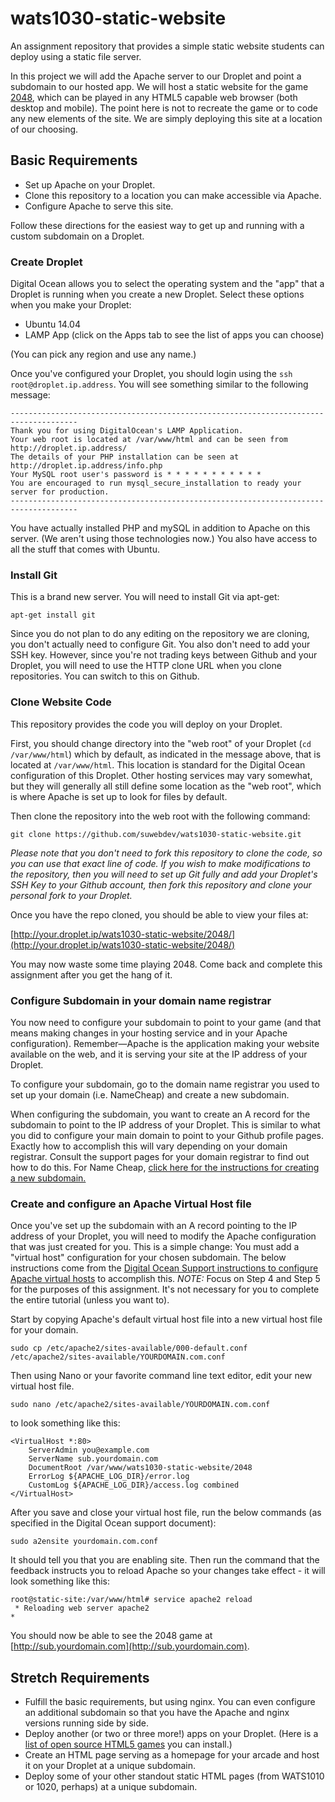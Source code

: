 # wats1030-static-website
An assignment repository that provides a simple static website students can deploy using a static file server.

In this project we will add the Apache server to our Droplet and point a subdomain to our hosted app. We will host a static website for the game [2048](https://github.com/gabrielecirulli/2048), which can be played in any HTML5 capable web browser (both desktop and mobile). The point here is not to recreate the game or to code any new elements of the site. We are simply deploying this site at a location of our choosing.

## Basic Requirements

* Set up Apache on your Droplet.
* Clone this repository to a location you can make accessible via Apache.
* Configure Apache to serve this site.

Follow these directions for the easiest way to get up and running with a custom subdomain on a Droplet. 

### Create Droplet
Digital Ocean allows you to select the operating system and the "app" that a Droplet is running when you create a new Droplet. Select these options when you make your Droplet:

* Ubuntu 14.04
* LAMP App (click on the Apps tab to see the list of apps you can choose)

(You can pick any region and use any name.)

Once you've configured your Droplet, you should login using the `ssh root@droplet.ip.address`. You will see something similar to the following message:

```
-------------------------------------------------------------------------------------
Thank you for using DigitalOcean's LAMP Application.
Your web root is located at /var/www/html and can be seen from http://droplet.ip.address/
The details of your PHP installation can be seen at http://droplet.ip.address/info.php
Your MySQL root user's password is * * * * * * * * * * *
You are encouraged to run mysql_secure_installation to ready your server for production.
-------------------------------------------------------------------------------------
```

You have actually installed PHP and mySQL in addition to Apache on this server. (We aren't using those technologies now.) You also have access to all the stuff that comes with Ubuntu.

### Install Git
This is a brand new server. You will need to install Git via apt-get:

`apt-get install git`

Since you do not plan to do any editing on the repository we are cloning, you don't actually need to configure Git. You also don't need to add your SSH key. However, since you're not trading keys between Github and your Droplet, you will need to use the HTTP clone URL when you clone repositories. You can switch to this on Github.

### Clone Website Code
This repository provides the code you will deploy on your Droplet.

First, you should change directory into the "web root" of your Droplet (`cd /var/www/html`) which by default, as indicated in the message above, that is located at `/var/www/html`. This location is standard for the Digital Ocean configuration of this Droplet. Other hosting services may vary somewhat, but they will generally all still define some location as the "web root", which is where Apache is set up to look for files by default.

Then clone the repository into the web root with the following command:

`git clone https://github.com/suwebdev/wats1030-static-website.git`

*Please note that you don't need to fork this repository to clone the code, so you can use that exact line of code. If you wish to make modifications to the repository, then you will need to set up Git fully and add your Droplet's SSH Key to your Github account, then fork this repository and clone your personal fork to your Droplet.*

Once you have the repo cloned, you should be able to view your files at:

[http://your.droplet.ip/wats1030-static-website/2048/](http://your.droplet.ip/wats1030-static-website/2048/)

You may now waste some time playing 2048. Come back and complete this assignment after you get the hang of it.

### Configure Subdomain in your domain name registrar
You now need to configure your subdomain to point to your game (and that means making changes in your hosting service and in your Apache configuration). Remember&mdash;Apache is the application making your website available on the web, and it is serving your site at the IP address of your Droplet. 

To configure your subdomain, go to the domain name registrar you used to set up your domain (i.e. NameCheap) and create a new subdomain. 

When configuring the subdomain, you want to create an A record for the subdomain to point to the IP address of your Droplet. This is similar to what you did to configure your main domain to point to your Github profile pages. Exactly how to accomplish this will vary depending on your domain registrar. Consult the support pages for your domain registrar to find out how to do this. For Name Cheap, [click here for the instructions for creating a new subdomain.](https://www.namecheap.com/support/knowledgebase/article.aspx/9776/2237/how-to-create-a-subdomain-for-my-domain)

### Create and configure an Apache Virtual Host file
Once you've set up the subdomain with an A record pointing to the IP address of your Droplet, you will need to modify the Apache configuration that was just created for you. This is a simple change: You must add a "virtual host" configuration for your chosen subdomain. The below instructions come from the [Digital Ocean Support instructions to configure Apache virtual hosts](https://www.digitalocean.com/community/tutorials/how-to-set-up-apache-virtual-hosts-on-ubuntu-14-04-lts/#step-four-—-create-new-virtual-host-files) to accomplish this. *NOTE:* Focus on Step 4 and Step 5 for the purposes of this assignment. It's not necessary for you to complete the entire tutorial (unless you want to).

Start by copying Apache's default virtual host file into a new virtual host file for your domain. 

`sudo cp /etc/apache2/sites-available/000-default.conf /etc/apache2/sites-available/YOURDOMAIN.com.conf`

Then using Nano or your favorite command line text editor, edit your new virtual host file. 

`sudo nano /etc/apache2/sites-available/YOURDOMAIN.com.conf`

to look something like this:

```
<VirtualHost *:80>
    ServerAdmin you@example.com
    ServerName sub.yourdomain.com
    DocumentRoot /var/www/wats1030-static-website/2048
    ErrorLog ${APACHE_LOG_DIR}/error.log
    CustomLog ${APACHE_LOG_DIR}/access.log combined
</VirtualHost>
```

After you save and close your virtual host file, run the below commands (as specified in the Digital Ocean support document):

`sudo a2ensite yourdomain.com.conf`

It should tell you that you are enabling site. Then run the command that the feedback instructs you to reload Apache so your changes take effect - it will look something like this:

```
root@static-site:/var/www/html# service apache2 reload
 * Reloading web server apache2                                                                                             *
```

You should now be able to see the 2048 game at [http://sub.yourdomain.com](http://sub.yourdomain.com).

## Stretch Requirements

* Fulfill the basic requirements, but using nginx. You can even configure an additional subdomain so that you have the Apache and nginx versions running side by side.
* Deploy another (or two or three more!) apps on your Droplet. (Here is a [list of open source HTML5 games](https://github.com/leereilly/games) you can install.)
* Create an HTML page serving as a homepage for your arcade and host it on your Droplet at a unique subdomain.
* Deploy some of your other standout static HTML pages (from WATS1010 or 1020, perhaps) at a unique subdomain.
